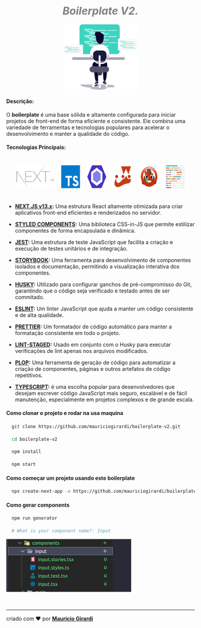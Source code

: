 <div align="center">
  <h1 style="color:grey;font-style: italic;">Boilerplate V2.</h1>
  <img src=".github/img/hero-illustration.svg" width="200"/>
</div>

#### Descrição:

O **boilerplate** é uma base sólida e altamente configurada para iniciar projetos de front-end de forma eficiente e consistente. Ele combina uma variedade de ferramentas e tecnologias populares para acelerar o desenvolvimento e manter a qualidade do código.

#### Tecnologias Principais:

<div style="display:flex;gap:20px;align-item:center;justify-content:center; margin:40px 0;width:100%">
  <img src=".github/img/next-js.svg" width="100"/>
  <img src=".github/img/ts.svg" width="50"/>
  <img src=".github/img/eslint.svg" width="50"/>
  <img src=".github/img/jest.svg" width="50"/>
  <img src=".github/img/lintstagedrc.svg" width="50"/>
  <img src=".github/img/prettier.svg" width="50"/>
</div>

- **[NEXT.JS v13.x](https://nextjs.org/, 'Site do Next.js'):** Uma estrutura React altamente otimizada para criar aplicativos front-end eficientes e renderizados no servidor.

- **[STYLED COMPONENTS](https://styled-components.com/, 'Site do Styled-components'):** Uma biblioteca CSS-in-JS que permite estilizar componentes de forma encapsulada e dinâmica.

- **[JEST](https://jestjs.io/, 'Site do Jest'):** Uma estrutura de teste JavaScript que facilita a criação e execução de testes unitários e de integração.

- **[STORYBOOK](https://storybook.js.org/, 'Site do Storybook'):** Uma ferramenta para desenvolvimento de componentes isolados e documentação, permitindo a visualização interativa dos componentes.

- **[HUSKY](https://typicode.github.io/husky/, 'Site do Husky'):** Utilizado para configurar ganchos de pré-compromisso do Git, garantindo que o código seja verificado e testado antes de ser commitado.

- **[ESLINT](https://eslint.org/, 'Site do ESLint'):** Um linter JavaScript que ajuda a manter um código consistente e de alta qualidade.

- **[PRETTIER](https://prettier.io/, 'Site do Prettier'):** Um formatador de código automático para manter a formatação consistente em todo o projeto.

- **[LINT-STAGED](https://github.com/okonet/lint-staged#readme, 'Site do Lint-staged'):** Usado em conjunto com o Husky para executar verificações de lint apenas nos arquivos modificados.

- **[PLOP](https://plopjs.com/documentation/#installation, 'Site do Plop'):** Uma ferramenta de geração de código para automatizar a criação de componentes, páginas e outros artefatos de código repetitivos.

- **[TYPESCRIPT](https://www.typescriptlang.org/, 'Site do TypeScript'):** é uma escolha popular para desenvolvedores que desejam escrever código JavaScript mais seguro, escalável e de fácil manutenção, especialmente em projetos complexos e de grande escala.

#### Como clonar o projeto e rodar na usa maquina

```bash
  git clone https://github.com/mauriciogirardi/boilerplate-v2.git

  cd boilerplate-v2

  npm install

  npm start
```

#### Como começar um projeto usando este boilerplate

```bash
  npx create-next-app -e https://github.com/mauriciogirardi/boilerplate-v2
```

#### Como gerar components

```bash
  npm run generator

  # What is your component name?: Input
```

![Alt text](.github/img/image.png)

</br>

---

criado com :heart: por **[Mauricio Girardi](https://www.linkedin.com/in/mauricio-girardi/, 'Site do linkedin')**
